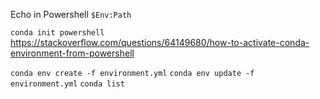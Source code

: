 Echo in Powershell
`$Env:Path`

`conda init powershell`
https://stackoverflow.com/questions/64149680/how-to-activate-conda-environment-from-powershell

`conda env create -f environment.yml`
`conda env update -f environment.yml`
`conda list`